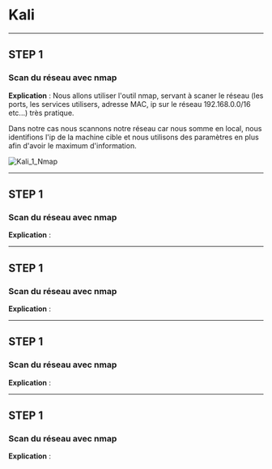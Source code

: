 # Kali

---------------------------------------------------------------------------------------------
## STEP 1
### Scan du réseau avec nmap

**Explication** : Nous allons utiliser l'outil nmap, servant à scaner le réseau (les ports, les services utilisers, adresse MAC, ip sur le réseau 192.168.0.0/16 etc...) très pratique.

Dans notre cas nous scannons notre réseau car nous somme en local, nous identifions l'ip de la machine cible et nous utilisons des paramètres en plus afin d'avoir le maximum d'information.

![Kali_1_Nmap](https://github.com/Asthral/Efrei/assets/151788916/3df156d7-f3c8-4656-9bf9-90a9dd453d49)

---------------------------------------------------------------------------------------------
## STEP 1
### Scan du réseau avec nmap

**Explication** : 

---------------------------------------------------------------------------------------------
## STEP 1
### Scan du réseau avec nmap

**Explication** : 

---------------------------------------------------------------------------------------------
## STEP 1
### Scan du réseau avec nmap

**Explication** : 

---------------------------------------------------------------------------------------------
## STEP 1
### Scan du réseau avec nmap

**Explication** : 


